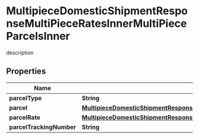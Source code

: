 

# MultipieceDomesticShipmentResponseMultiPieceRatesInnerMultiPieceParcelsInner

description

## Properties

| Name | Type | Description | Notes |
|------------ | ------------- | ------------- | -------------|
|**parcelType** | **String** | description |  [optional] |
|**parcel** | [**MultipieceDomesticShipmentResponseMultiPieceRatesInnerMultiPieceParcelsInnerParcel**](MultipieceDomesticShipmentResponseMultiPieceRatesInnerMultiPieceParcelsInnerParcel.md) |  |  [optional] |
|**parcelRate** | [**MultipieceDomesticShipmentResponseMultiPieceRatesInnerMultiPieceParcelsInnerParcelRate**](MultipieceDomesticShipmentResponseMultiPieceRatesInnerMultiPieceParcelsInnerParcelRate.md) |  |  [optional] |
|**parcelTrackingNumber** | **String** | description |  [optional] |



